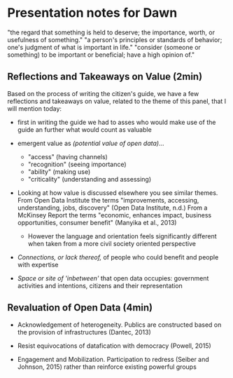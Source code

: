 # Presentation notes for Dawn

"the regard that something is held to deserve; the importance, worth, or usefulness of something."
"a person's principles or standards of behavior; one's judgment of what is important in life."
"consider (someone or something) to be important or beneficial; have a high opinion of."

## Reflections and Takeaways on Value (2min)

Based on the process of writing the citizen's guide, we have a few reflections and takeaways on value, related to the theme of this panel, that I will mention today:

- first in writing the guide we had to asses who would make use of the guide an further what would count as valuable

- emergent value as _(potential value of open data)_...
    - "access" (having channels)
    - "recognition" (seeing importance)
    - "ability" (making use)
    - "criticality" (understanding and assessing)

- Looking at how value is discussed elsewhere you see similar themes. From Open Data Institute the terms "improvements, accessing, understanding, jobs, discovery" (Open Data Institute, n.d.) From a McKinsey Report the terms "economic, enhances impact, business opportunities, consumer benefit" (Manyika et al., 2013)
    - However the language and orientation feels significantly different when taken from a more civil society oriented perspective

- _Connections, or lack thereof,_ of people who could benefit and people with expertise

- _Space or site of 'inbetween'_ that open data occupies: government activities and intentions, citizens and their representation

## Revaluation of Open Data (4min)

- Acknowledgement of heterogeneity. Publics are constructed based on the provision of infrastructures (Dantec, 2013)

- Resist equivocations of datafication with democracy (Powell, 2015)

- Engagement and Mobilization. Participation to redress (Seiber and Johnson, 2015) rather than reinforce existing powerful groups
